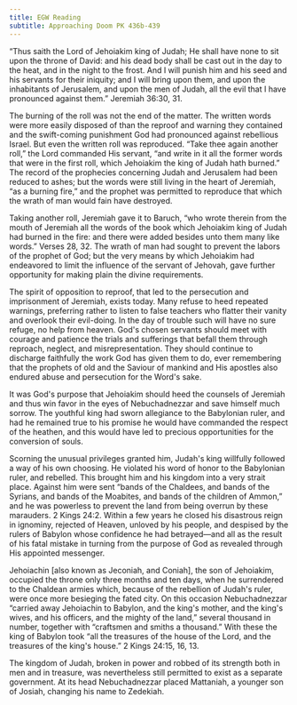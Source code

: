 ```yaml
---
title: EGW Reading
subtitle: Approaching Doom PK 436b-439
---
```


“Thus saith the Lord of Jehoiakim king of Judah; He shall have none to sit upon the throne of David: and his dead body shall be cast out in the day to the heat, and in the night to the frost. And I will punish him and his seed and his servants for their iniquity; and I will bring upon them, and upon the inhabitants of Jerusalem, and upon the men of Judah, all the evil that I have pronounced against them.” Jeremiah 36:30, 31.

The burning of the roll was not the end of the matter. The written words were more easily disposed of than the reproof and warning they contained and the swift-coming punishment God had pronounced against rebellious Israel. But even the written roll was reproduced. “Take thee again another roll,” the Lord commanded His servant, “and write in it all the former words that were in the first roll, which Jehoiakim the king of Judah hath burned.” The record of the prophecies concerning Judah and Jerusalem had been reduced to ashes; but the words were still living in the heart of Jeremiah, “as a burning fire,” and the prophet was permitted to reproduce that which the wrath of man would fain have destroyed.

Taking another roll, Jeremiah gave it to Baruch, “who wrote therein from the mouth of Jeremiah all the words of the book which Jehoiakim king of Judah had burned in the fire: and there were added besides unto them many like words.” Verses 28, 32. The wrath of man had sought to prevent the labors of the prophet of God; but the very means by which Jehoiakim had endeavored to limit the influence of the servant of Jehovah, gave further opportunity for making plain the divine requirements.

The spirit of opposition to reproof, that led to the persecution and imprisonment of Jeremiah, exists today. Many refuse to heed repeated warnings, preferring rather to listen to false teachers who flatter their vanity and overlook their evil-doing. In the day of trouble such will have no sure refuge, no help from heaven. God's chosen servants should meet with courage and patience the trials and sufferings that befall them through reproach, neglect, and misrepresentation. They should continue to discharge faithfully the work God has given them to do, ever remembering that the prophets of old and the Saviour of mankind and His apostles also endured abuse and persecution for the Word's sake.

It was God's purpose that Jehoiakim should heed the counsels of Jeremiah and thus win favor in the eyes of Nebuchadnezzar and save himself much sorrow. The youthful king had sworn allegiance to the Babylonian ruler, and had he remained true to his promise he would have commanded the respect of the heathen, and this would have led to precious opportunities for the conversion of souls.

Scorning the unusual privileges granted him, Judah's king willfully followed a way of his own choosing. He violated his word of honor to the Babylonian ruler, and rebelled. This brought him and his kingdom into a very strait place. Against him were sent “bands of the Chaldees, and bands of the Syrians, and bands of the Moabites, and bands of the children of Ammon,” and he was powerless to prevent the land from being overrun by these marauders. 2 Kings 24:2. Within a few years he closed his disastrous reign in ignominy, rejected of Heaven, unloved by his people, and despised by the rulers of Babylon whose confidence he had betrayed—and all as the result of his fatal mistake in turning from the purpose of God as revealed through His appointed messenger.

Jehoiachin \[also known as Jeconiah, and Coniah\], the son of Jehoiakim, occupied the throne only three months and ten days, when he surrendered to the Chaldean armies which, because of the rebellion of Judah's ruler, were once more besieging the fated city. On this occasion Nebuchadnezzar “carried away Jehoiachin to Babylon, and the king's mother, and the king's wives, and his officers, and the mighty of the land,” several thousand in number, together with “craftsmen and smiths a thousand.” With these the king of Babylon took “all the treasures of the house of the Lord, and the treasures of the king's house.” 2 Kings 24:15, 16, 13.

The kingdom of Judah, broken in power and robbed of its strength both in men and in treasure, was nevertheless still permitted to exist as a separate government. At its head Nebuchadnezzar placed Mattaniah, a younger son of Josiah, changing his name to Zedekiah.